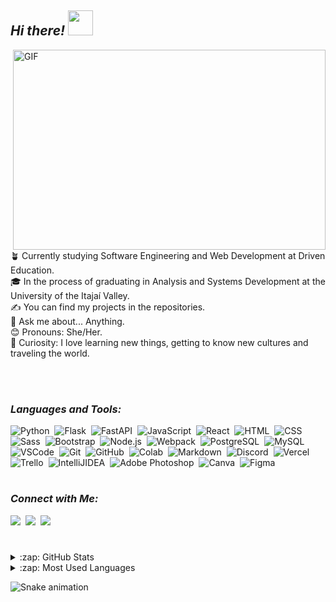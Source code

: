 ## *Hi there!* <img width=40 src="https://raw.githubusercontent.com/kaueMarques/kaueMarques/master/hi.gif" >

<img align="right" alt="GIF" src="https://user-images.githubusercontent.com/95102911/220199162-52379714-196c-4647-8f67-3d3a134d0d7b.png?raw=true" width="500" height="320" />

<br>
<br>

🪴 Currently studying Software Engineering and Web Development at Driven Education.\
🎓 In the process of graduating in Analysis and Systems Development at the University of the Itajaí Valley.\
✍  You can find my projects in the repositories.\
💬 Ask me about... Anything.\
😊 Pronouns: She/Her.\
🫧 Curiosity: I love learning new things, getting to know new cultures and traveling the world.

<br>
<br>
  
### *Languages and Tools:*  
  
  ![Python](https://img.shields.io/badge/-Python-05122A?style=flat&logo=python)&nbsp;
  ![Flask](https://img.shields.io/badge/-Flask-05122A?style=flat&logo=flask)&nbsp;
  ![FastAPI](https://img.shields.io/badge/-FastAPI-05122A?&style=flat&logo=FastAPI)&nbsp;
  ![JavaScript](https://img.shields.io/badge/-JavaScript-05122A?style=flat&logo=javascript)&nbsp;
  ![React](https://img.shields.io/badge/-React-05122A?style=flat&logo=react)&nbsp;
  ![HTML](https://img.shields.io/badge/-HTML-05122A?style=flat&logo=HTML5)&nbsp;
  ![CSS](https://img.shields.io/badge/-CSS-05122A?style=flat&logo=CSS3&logoColor=1572B6)&nbsp;
  ![Sass](https://img.shields.io/badge/-Sass-05122A?style=flat&logo=Sass)&nbsp;
  ![Bootstrap](https://img.shields.io/badge/-Bootstrap-05122A?style=flat&logo=bootstrap&logoColor=563D7C)&nbsp;
  ![Node.js](https://img.shields.io/badge/-Node.js-05122A?style=flat&logo=node.js)&nbsp;
  ![Webpack](https://img.shields.io/badge/-Webpack-05122A?style=flat&logo=Webpack)&nbsp;
  ![PostgreSQL](https://img.shields.io/badge/-PostgreSQL-05122A?style=flat&logo=postgresql)&nbsp;
  ![MySQL](https://img.shields.io/badge/-MySQL-05122A?style=flat&logo=mysql&logoColor=white)&nbsp;
  ![VSCode](https://img.shields.io/badge/VSCode-05122A?style=flat&logo=visual%20studio%20code&logoColor=blue)&nbsp;
  ![Git](https://img.shields.io/badge/-Git-05122A?style=flat&logo=git)&nbsp;
  ![GitHub](https://img.shields.io/badge/-GitHub-05122A?style=flat&logo=github)&nbsp;
  ![Colab](https://img.shields.io/badge/Colab-05122A?style=flat&logo=googlecolab)&nbsp;
  ![Markdown](https://img.shields.io/badge/-Markdown-05122A?style=flat&logo=markdown)&nbsp;
  ![Discord](https://img.shields.io/badge/-Discord-05122A?style=flat&logo=Discord)&nbsp;
  ![Vercel](https://img.shields.io/badge/-Vercel-05122A?style=flat&logo=vercel)&nbsp;
  ![Trello](https://img.shields.io/badge/Trello-05122A?style=flat&logo=trello&logoColor=blue)&nbsp;
  ![IntelliJIDEA](https://img.shields.io/badge/IntelliJ_IDEA-05122A?style=flat&logo=intellij-idea&logoColor=pink)&nbsp;
  ![Adobe Photoshop](https://img.shields.io/badge/-Adobe%20Photoshop-05122A?style=flat&logo=Adobe%20Photoshop)&nbsp;
  ![Canva](https://img.shields.io/badge/-Canva-05122A?&style=flat&logo=Canva)&nbsp;
  ![Figma](https://img.shields.io/badge/-Figma-05122A?&style=flat&logo=figma)&nbsp;
  
  #
  
### *Connect with Me:*

<div> 
  <a href="https://www.linkedin.com/in/natividadesusana/"><img src="https://img.shields.io/badge/-LinkedIn-%230077B5?style=flat-square&logo=linkedin&logoColor=white" target="_blank"></a>&nbsp;
  <a href = "mailto:susanajdsn@gmail.com"><img src="https://img.shields.io/badge/-Gmail-%23333?style=flat-square&logo=gmail&logoColor=white" target="_blank"></a>&nbsp;
  <a href="https://instagram.com/natividadesusana" target="_blank"><img src="https://img.shields.io/badge/-Instagram-%23E4405F?style=flat-square&logo=instagram&logoColor=white" target="_blank"></a>&nbsp;
  
 #

<details>
  <summary>:zap: GitHub Stats</summary>

  <img height="172em" alt="Susana's GitHub Stats" src="https://github-readme-stats.vercel.app/api?username=natividadesusana&count_private=true&show_icons=true&theme=rose_pine&bg_color"/>

</details>

<details>
  <summary>:zap: Most Used Languages</summary>

<img height="172em" alt="Susana's GitHub Top Languages" src="https://github-readme-stats.vercel.app/api/top-langs/?username=natividadesusana&layout=compact&langs_count=10&theme=rose_pine&bg_color&hide=python"/>

</details>

   ![Snake animation](https://github.com/natividadesusana/natividadesusana/blob/output/github-contribution-grid-snake.svg)
  
</div>
